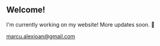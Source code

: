 ## Welcome!


I'm currently working on my website! More updates soon. 👷
 

[marcu.alexioan@gmail.com](mailto:marcu.alexioan@gmail.com)


